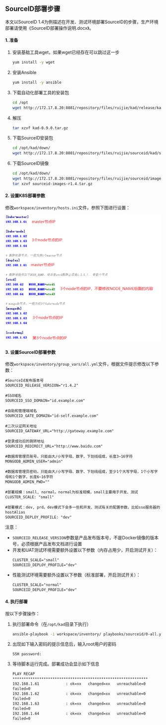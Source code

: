## SourceID部署步骤

本文以SourceID 1.4为例描述在开发、测试环境部署SourceID的步骤，生产环境部署请使用《SourceID部署操作说明.docx》。

#### 1. 准备

1. 安装基础工具wget，如果wget已经存在可以跳过这一步
    ```bash
    yum install -y wget
    ```
1. 安装Ansible
    ```bash
    yum install -y ansible
    ```
1. 下载自动化部署工具的安装包
    ```bash
    cd /opt
    wget http://172.17.8.20:8081/repository/files/ruijie/kad/release/kad-0.9.0.tar.gz
    ```
1. 解压
    ```bash
    tar xzvf kad-0.9.0.tar.gz
    ```
1. 下载SourceID安装包
    ```bash
    cd /opt/kad/down/
    wget http://172.17.8.20:8081/repository/files/ruijie/sourceid/kad/sourceid-kad-r1.4.2.zip
    ```
1. 下载SourceID镜像
    ```bash
    cd /opt/kad/down/
    wget http://172.17.8.20:8081/repository/files/ruijie/sourceid/images/sourceid-images-r1.4.tar.gz
    tar xzvf sourceid-images-r1.4.tar.gz
    ```

#### 2. 设置K8S部署参数

修改`workspace/inventory/hosts.ini`文件，参照下图进行设置：

![K8S部署参数](./images/hosts_config.png)


#### 3. 设置SourceID部署参数

修改`workspace/inventory/group_vars/all.yml`文件，根据文件提示修改以下参数：

```
#SourceId发布版本号
SOURCEID_RELEASE_VERSION="r1.4.2"

#SSO域名
SOURCEID_SSO_DOMAIN="id.example.com"

#自助和管理端域名
SOURCEID_GATE_DOMAIN="id-self.example.com"

#二次认证网关地址
SOURCEID_GATEWAY_URL="http://gateway.example.com"

#登录成功后的跳转地址
SOURCEID_REDIRECT_URL="http://www.baidu.com"

#数据库管理员账号，只能由大/小写字母、数字、下划线组成，长度3~16字符
MONGODB_ADMIN_USER="admin"

#数据库管理员密码，只能由大/小写字母、数字、下划线组成，至少1个大写字母，1个小写字母和1个数字，长度6~16字符
MONGODB_ADMIN_PWD=""

#部署规模：small, normal。normal为标准规模，small主要用于开发、测试
CLUSTER_SCALE: "small"

#部署模式：dev, prd。dev模式下会多一些和开发、测试有关的配置参数，比如sso服务器的hostAlias
SOURCEID_DEPLOY_PROFILE: "dev"
```

注意：
- `SOURCEID_RELEASE_VERSION`参数是产品发布版本号，不是Docker镜像的版本号，必须根据产品发布文档进行设置
- 开发和UAT测试环境需要额外设置以下参数（内存占用少，开启测试开关）：
    ```
    CLUSTER_SCALE="small"
    SOURCEID_DEPLOY_PROFILE="dev"
    ```
- 性能测试环境需要额外设置以下参数（标准部署，开启测试开关）：
    ```
    CLUSTER_SCALE="normal"
    SOURCEID_DEPLOY_PROFILE="dev"
    ```

#### 4. 执行部署

按以下步骤操作：

1. 执行部署命令（在`/opt/kad`目录下执行）
    ```bash
    ansible-playbook -i workspace/inventory/ playbooks/sourceid/0-all.yml -k
    ```
1. 出现如下输入密码的提示信息后，输入root用户的密码
    ```
    SSH password:
    ```
1. 等待脚本运行完成。部署成功会显示如下信息
    ```
    PLAY RECAP *************************************************************
    192.168.1.61            : ok=xx   changed=xx   unreachable=0    failed=0
    192.168.1.62            : ok=xx   changed=xx   unreachable=0    failed=0
    192.168.1.63            : ok=xx   changed=xx   unreachable=0    failed=0
    192.168.1.64            : ok=xx   changed=xx   unreachable=0    failed=0
    ```
